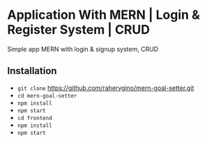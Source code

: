 # Application With MERN | Login & Register System | CRUD 
Simple app MERN with login &amp; signup system, CRUD

## Installation
- <code>git clone</code> https://github.com/raherygino/mern-goal-setter.git
- <code>cd mern-goal-setter</code>
- <code>npm install</code>
- <code>npm start</code>
- <code>cd frontend</code> 
- <code>npm install</code>
- <code>npm start</code>
